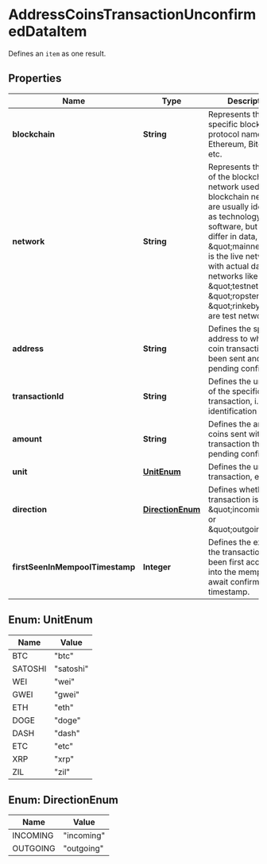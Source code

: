 

# AddressCoinsTransactionUnconfirmedDataItem

Defines an `item` as one result.

## Properties

| Name | Type | Description | Notes |
|------------ | ------------- | ------------- | -------------|
|**blockchain** | **String** | Represents the specific blockchain protocol name, e.g. Ethereum, Bitcoin, etc. |  |
|**network** | **String** | Represents the name of the blockchain network used; blockchain networks are usually identical as technology and software, but they differ in data, e.g. - \&quot;mainnet\&quot; is the live network with actual data while networks like \&quot;testnet\&quot;, \&quot;ropsten\&quot;, \&quot;rinkeby\&quot; are test networks. |  |
|**address** | **String** | Defines the specific address to which the coin transaction has been sent and is pending confirmation. |  |
|**transactionId** | **String** | Defines the unique ID of the specific transaction, i.e. its identification number. |  |
|**amount** | **String** | Defines the amount of coins sent with the transaction that is pending confirmation. |  |
|**unit** | [**UnitEnum**](#UnitEnum) | Defines the unit of the transaction, e.g. BTC. |  |
|**direction** | [**DirectionEnum**](#DirectionEnum) | Defines whether the transaction is \&quot;incoming\&quot; or \&quot;outgoing\&quot;. |  |
|**firstSeenInMempoolTimestamp** | **Integer** | Defines the exact time the transaction has been first accepted into the mempool to await confirmation as timestamp. |  |



## Enum: UnitEnum

| Name | Value |
|---- | -----|
| BTC | &quot;btc&quot; |
| SATOSHI | &quot;satoshi&quot; |
| WEI | &quot;wei&quot; |
| GWEI | &quot;gwei&quot; |
| ETH | &quot;eth&quot; |
| DOGE | &quot;doge&quot; |
| DASH | &quot;dash&quot; |
| ETC | &quot;etc&quot; |
| XRP | &quot;xrp&quot; |
| ZIL | &quot;zil&quot; |



## Enum: DirectionEnum

| Name | Value |
|---- | -----|
| INCOMING | &quot;incoming&quot; |
| OUTGOING | &quot;outgoing&quot; |



